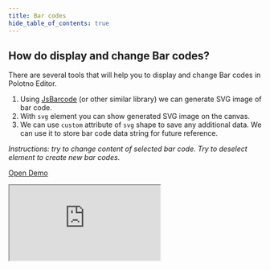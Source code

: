 ```yaml
---
title: Bar codes
hide_table_of_contents: true
---
```


## How do display and change Bar codes?

There are several tools that will help you to display and change Bar codes in Polotno Editor.

1. Using [JsBarcode](https://github.com/lindell/JsBarcode) (or other similar library) we can generate SVG image of bar code.
2. With `svg` element you can show generated SVG image on the canvas.
3. We can use `custom` attribute of `svg` shape to save any additional data. We can use it to store bar code data string for future reference.

_Instructions: try to change content of selected bar code. Try to deselect element to create new bar codes._

<p><a className="button button--primary" href="https://codesandbox.io/s/github/polotno-project/polotno-site/tree/source/examples/polotno-barcode" target="_blank">Open Demo</a></p>

<iframe
    src="https://codesandbox.io/embed/github/polotno-project/polotno-site/tree/source/examples/polotno-barcode?fontsize=11&hidenavigation=1&theme=dark&view=preview"
    style={{
      width: '100%',
      height: '700px',
      border: 0,
      overflow: 'hidden',
    }}
    title="Polotno demo"
    allow="geolocation; microphone; camera; midi; vr; accelerometer; gyroscope; payment; ambient-light-sensor; encrypted-media; usb"
    sandbox="allow-modals allow-forms allow-popups allow-scripts allow-same-origin allow-downloads"
  ></iframe>

